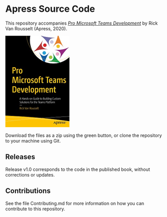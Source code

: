 # Apress Source Code

This repository accompanies [*Pro Microsoft Teams Development*](https://www.apress.com/9781484263631) by Rick Van Rousselt (Apress, 2020).

[comment]: #cover
![Cover image](9781484263631.jpg)

Download the files as a zip using the green button, or clone the repository to your machine using Git.

## Releases

Release v1.0 corresponds to the code in the published book, without corrections or updates.

## Contributions

See the file Contributing.md for more information on how you can contribute to this repository.